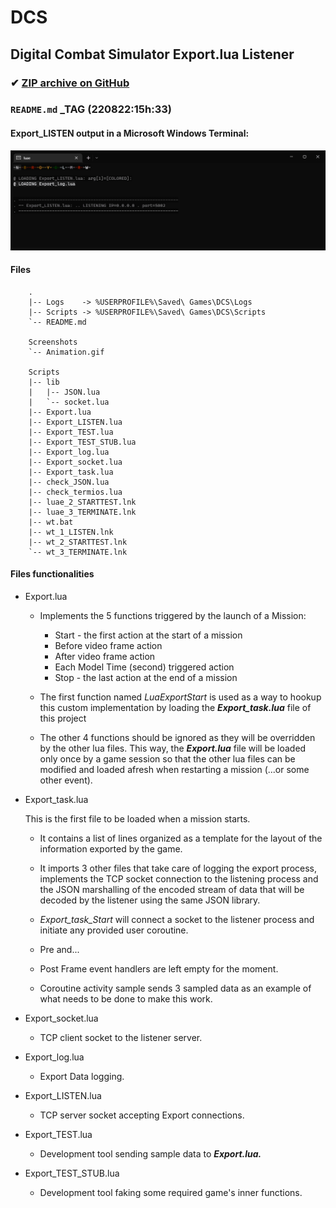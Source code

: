 # DCS

## Digital Combat Simulator Export.lua Listener

### ✔ [ZIP archive on GitHub](../../archive/master.zip)

### `README.md` _TAG (220822:15h:33)

#### Export_LISTEN output in a Microsoft Windows Terminal:
![Export_LISTEN.lua](/Screenshots/Animation.gif)

#### Files
<!--
}!!tree --dirsfirst          | sed -e 's/^/    /'
}!!tree --dirsfirst Scripts/ | sed -e 's/^/    /'
-->
```
    .
    |-- Logs    -> %USERPROFILE%\Saved\ Games\DCS\Logs
    |-- Scripts -> %USERPROFILE%\Saved\ Games\DCS\Scripts
    `-- README.md

    Screenshots
    `-- Animation.gif

    Scripts
    |-- lib
    |   |-- JSON.lua
    |   `-- socket.lua
    |-- Export.lua
    |-- Export_LISTEN.lua
    |-- Export_TEST.lua
    |-- Export_TEST_STUB.lua
    |-- Export_log.lua
    |-- Export_socket.lua
    |-- Export_task.lua
    |-- check_JSON.lua
    |-- check_termios.lua
    |-- luae_2_STARTTEST.lnk
    |-- luae_3_TERMINATE.lnk
    |-- wt.bat
    |-- wt_1_LISTEN.lnk
    |-- wt_2_STARTTEST.lnk
    `-- wt_3_TERMINATE.lnk

```
#### Files functionalities


- Export.lua

  - Implements the 5 functions triggered by the launch of a Mission:
    - Start - the first action at the start of a mission
    - Before video frame action
    - After  video frame action
    - Each Model Time (second) triggered action
    - Stop - the last action at the end of a mission

  - The first function named *LuaExportStart* is used
    as a way to hookup this custom implementation by
    loading the ***Export_task.lua*** file of this project

  - The other 4 functions should be ignored as they 
    will be overridden by the other lua files.
    This way, the ***Export.lua*** file will be loaded only once
    by a game session so that the other lua files can
    be modified and loaded afresh when restarting a mission
    (...or some other event).


- Export_task.lua

  This is the first file to be loaded when a mission starts.

  - It contains a list of lines organized as a template
    for the layout of the information exported by the game.

  - It imports 3 other files that take care of 
    logging the export process, implements the TCP socket
    connection to the listening process and the JSON
    marshalling of the encoded stream of data that will
    be decoded by the listener using the same JSON library.

  - *Export_task_Start* will connect a socket to the
    listener process and initiate any provided user
    coroutine.

  - Pre and...
  - Post Frame event handlers are left empty for the moment.

  - Coroutine activity sample sends 3 sampled data
    as an example of what needs to be done to make this work.


- Export_socket.lua

  - TCP client socket to the listener server.


- Export_log.lua

  - Export Data logging.


- Export_LISTEN.lua

  - TCP server socket accepting Export connections.


- Export_TEST.lua

  - Development tool sending sample data to ***Export.lua.***


- Export_TEST_STUB.lua

  - Development tool faking some required game's inner functions.

